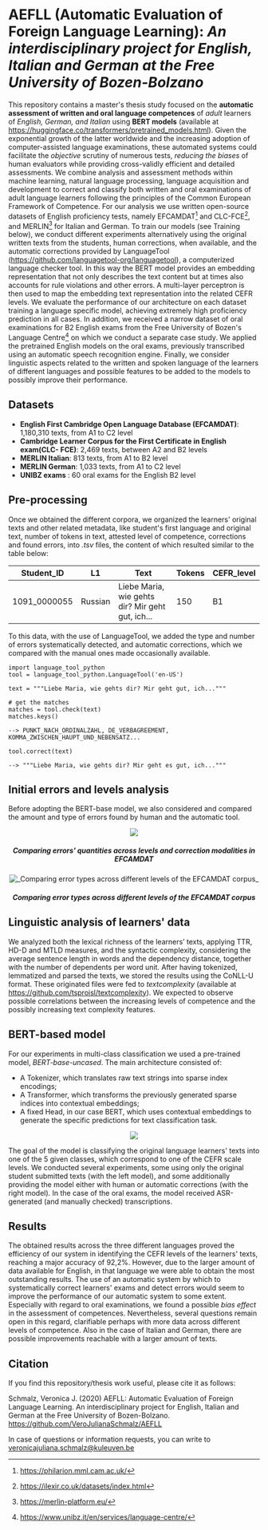 # AEFLL (Automatic Evaluation of Foreign Language Learning): _An interdisciplinary project for English, Italian and German at the Free University of Bozen-Bolzano_ 


This repository contains a master's thesis study focused on the **automatic assessment of written and oral language competences** of _adult_ learners of _English, German, and Italian_ using **BERT models** (available at https://huggingface.co/transformers/pretrained_models.html). Given the exponential growth of the latter worldwide and the increasing adoption of computer-assisted language examinations, these automated systems could facilitate the _objective_ scrutiny of numerous tests, _reducing the biases_ of human evaluators while providing cross-validly efficient and detailed assessments. We combine analysis and assessment methods within machine learning, natural language processing, language acquisition and development to correct and classify both written and oral examinations of adult language learners following the principles of the Common European Framework of Competence. 
For our analysis we use written open-source datasets of English proficiency tests, namely EFCAMDAT[^1] and CLC-FCE[^2], and MERLIN[^3] for Italian and German. To train our models (see Training below), we conduct different experiments alternatively using the original written texts from the students, human corrections, when available, and the automatic corrections provided by LanguageTool (https://github.com/languagetool-org/languagetool), a computerized language checker tool. In this way the BERT model provides an embedding representation that not only describes the text content but at times also accounts for rule violations and other errors. A multi-layer perceptron is then used to map the embedding text representation into the related CEFR levels. We evaluate the performance of our architecture on each dataset training a language specific model, achieving extremely high proficiency prediction in all cases. In addition, we received a narrow dataset of oral examinations for B2 English exams from the Free University of Bozen's Language Centre[^4] on which we conduct a separate case study. We applied the pretrained English models on the oral exams, previously transcribed using an automatic speech recognition engine. Finally, we consider linguistic aspects related to the written and spoken language of the learners of different languages and possible features to be added to the models to possibly improve their performance.

## Datasets 

- **English First Cambridge Open Language Database (EFCAMDAT)**:  1,180,310 texts, from A1 to C2 level
- **Cambridge Learner Corpus for the First Certificate in English exam(CLC- FCE)**: 2,469 texts, between A2 and B2 levels 
- **MERLIN Italian**: 813 texts, from A1 to B2 level
- **MERLIN German**: 1,033 texts, from A1 to C2 level 
- **UNIBZ exams** : 60 oral exams for the English B2 level 


## Pre-processing 

Once we obtained the different corpora, we organized the learners' original texts and other related metadata, like student's first language and original text, number of tokens in text, attested level of competence, corrections and found errors, into _.tsv_ files, the content of which resulted similar to the table below:

| Student_ID  | L1  | Text | Tokens  | CEFR_level  |
| ------------ |---------------| -----| -----| -----|
| 1091_0000055     |Russian | Liebe Maria, wie gehts dir? Mir geht gut, ich...	 |150| B1|

To this data, with the use of LanguageTool, we added the type and number of errors systematically detected, and automatic corrections, which we compared with the manual ones made occasionally available. 

```
import language_tool_python
tool = language_tool_python.LanguageTool('en-US')
 
text = """Liebe Maria, wie gehts dir? Mir geht gut, ich..."""
 
# get the matches
matches = tool.check(text)
matches.keys() 

--> PUNKT_NACH_ORDINALZAHL, DE_VERBAGREEMENT, KOMMA_ZWISCHEN_HAUPT_UND_NEBENSATZ...

tool.correct(text)

--> """Liebe Maria, wie gehts dir? Mir geht es gut, ich..."""
```

## Initial errors and levels analysis

Before adopting the BERT-base model, we also considered and compared the amount and type of errors found by human and the automatic tool. 

<p align="center">
  <img src="https://user-images.githubusercontent.com/72256200/136711936-23042b76-95b6-4642-88ba-1d7162c1ab27.png">
</p>

<h5 align="center">
Comparing errors' quantities across levels and correction modalities in EFCAMDAT</h5>



<p align="center">
  <img src="https://user-images.githubusercontent.com/72256200/136711961-ab7bd326-1be9-4b91-a4e7-9405e314e7e4.png" alt="_Comparing error types across different levels of the EFCAMDAT corpus_" >
</p>

<h5 align="center">
Comparing error types across different levels of the EFCAMDAT corpus</h5>



## Linguistic analysis of learners' data 

We analyzed both the lexical richness of the learners’ texts, applying TTR, HD-D and MTLD measures, and the syntactic complexity, considering the average sentence length in words and the dependency distance, together with the number of dependents per word unit. After having tokenized, lemmatized and parsed the texts, we stored the results using the CoNLL-U format. These originated files were fed to _textcomplexity_ (available at https://github.com/tsproisl/textcomplexity). 
We expected to observe possible correlations between the increasing levels of competence and the possibly increasing text complexity features. 


## BERT-based model

For our experiments in multi-class classification we used a pre-trained model, _BERT-base-uncased_. The main architecture consisted of: 

- A Tokenizer, which translates raw text strings into sparse index encodings; 
- A Transformer, which transforms the previously generated sparse indices into contextual embeddings;
- A fixed Head, in our case BERT, which uses contextual embeddings to generate the specific predictions for text classification task.


<p align="center">
  <img src="https://user-images.githubusercontent.com/72256200/136712498-80d54851-2fb3-4dc7-b0a9-a5c5d11dc56a.png">
</p>





The goal of the model is classifying the original language learners' texts into one of the 5 given classes, which correspond to one of the CEFR scale levels. We conducted several experiments, some using only the original student submitted texts (with the left model), and some additionally providing the model either with human or automatic corrections (with the right model). In the case of the oral exams, the model received ASR-generated (and manually checked) transcriptions. 

## Results 

The obtained results across the three different languages proved the efficiency of our system in identifying the CEFR levels of the learners' texts, reaching a major accuracy of 92,2%. However, due to the larger amount of data available for English, in that language we were able to obtain the most outstanding results. The use of an automatic system by which to systematically correct learners' exams and detect errors would seem to improve the performance of our automatic system to some extent. Especially with regard to oral examinations, we found a possible _bias effect_ in the assessment of competences. Nevertheless, several questions remain open in this regard, clarifiable perhaps with more data across different levels of competence. Also in the case of Italian and German, there are possible improvements reachable with a larger amount of texts. 


## Citation 

If you find this repository/thesis work useful, please cite it as follows: 

Schmalz, Veronica J. (2020) AEFLL: Automatic Evaluation of Foreign Language Learning. An interdisciplinary project for English, Italian and German at the Free University of Bozen-Bolzano. https://github.com/VeroJulianaSchmalz/AEFLL 

In case of questions or information requests, you can write to veronicajuliana.schmalz@kuleuven.be


[^1]: https://philarion.mml.cam.ac.uk/ 
[^2]: https://ilexir.co.uk/datasets/index.html
[^3]: https://merlin-platform.eu/
[^4]: https://www.unibz.it/en/services/language-centre/
